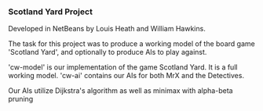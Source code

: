 ### Scotland Yard Project ###

Developed in NetBeans by Louis Heath and William Hawkins.

The task for this project was to produce a working model of the board game 'Scotland Yard', and optionally to produce AIs to play against.

'cw-model' is our implementation of the game Scotland Yard. It is a full working model. 'cw-ai' contains our AIs for both MrX and the Detectives.

Our AIs utilize Dijkstra's algorithm as well as minimax with alpha-beta pruning
